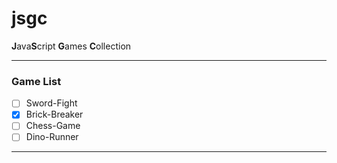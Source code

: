 # jsgc

**J**ava**S**cript **G**ames **C**ollection

---

### Game List

- [ ] Sword-Fight
- [x] Brick-Breaker
- [ ] Chess-Game
- [ ] Dino-Runner

---
